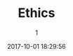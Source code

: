 ---
index: 4173
title: "Ethics"
subtitle: ""
author: 1
date: "2017-10-01 18:29:56"
date_gmt: "2017-10-01 16:29:56"
excerpt: ""
content: "<h2>We are not religious <small class=\"has-text-calm is-size-4\">we appreciate facts</small></h2>\r\n<p>We as Stichting ArtKids Foundation are not religious and do not wish to be identify with any single one of them. The over accentuated war for religious (world)domination is a saddening real-life Hollywood-drama which we DO NOT partake in, and of which the sacrificial victims do not end up in the ending credits. We know that the Truth is in the middle, and the source of all religions can be traced back to one single collective history; the history of the Ancient People or <span class=\"font-italic font-weight-bold\">Ndi'gbo</span>, known now as the <span class=\"font-italic font-weight-bold\">Negroe</span> or <span class=\"font-italic font-weight-bold\">Yah'shara'ala</span> in ancient circles. We therefore look for engagement funded on these peace bringing truths. We do not dread our obligation to speak out against unrighteousness and lies. Though the lie has been ruling the earth for centuries, only the Truth shall set mankind free.</p>\r\n\r\n<h2>Life is a gift <small class=\"has-text-calm is-size-4\">guarded by moral laws</small></h2>\r\n<p>We are convinced that life can be distilled to it's core essence. To appreciate life man needs both purpose, goals and direction in the world we live in. 10 moral laws are able to guard the life and well being for everybody and everything on earth. 10 rules whom not only empower relations between mankind, but also our individual relationship with Creation (Mother Earth) and the Spiritual Source of Creation, the Creator. We do not believe in Coincidence as the glue that keeps our world together. We experience that the world around us exists because of truth, love, creativity and respect for all that is. Life is the biggest gift of all gifts, of which gratefulness can only be shown through committing to at least 10 moral laws.</p>\r\n\r\n<h2>The 10 moral laws <small class=\"has-text-calm is-size-4\">applied by ArtKids</small></h2>\r\n<ol>\r\n            <li>Nothing is more important than Truth. It is the source of life, love and creativity.</li>\r\n            <li>Truth is impossible to capture in an Image or single Physical representation. Worshiping this image is the beginning of Madness.</li>\r\n            <li>In Ndi'gbo culture truth is known by the name <span class=\"font-italic font-weight-bold\">Ya'huwah ~ Ala</span>, a name that may not be misused. The name represents the sacred marriage between the sacred masculine energy and the sacred feminine energy, whom oversee us all and make life possible.</li>\r\n            <li>Remember the original naturel rithme for workdays & restdays in harmony with nature, as was given to Ndi'gbo ancestry since the beginning of their creation.</li>\r\n            <li>Remember to respect your father & mother, even if they do not respect you.</li>\r\n            <li>Life is sacred, you are not allowed to murder.</li>\r\n            <li>Dedication and trust is the mortar of all relations, do not leave it out, or destroy it.</li>\r\n            <li>Stealing is forbidden, even in a suite and tie or in the name of politics.</li>\r\n            <li>Lying is forbidden, white lies and poli(tr)ics are considered lies.</li>\r\n            <li>Do not desire another mans possession, it will never lead to happiness.</li>\r\n</ol>"
status: "publish"
comment_status: "closed"
name: "ethics"
modified: "2018-03-07 17:39:20"
modified_gmt: "2018-03-07 15:39:20"
content_filtered: ""
parent: 0
guid: "//www.artkidsfoundation.org/?page_id=4173"
type: "page"
comment_count: 0
categories: []
tags: []
---